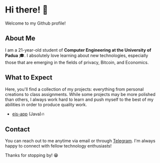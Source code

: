 # Hi there! 👋

Welcome to my Github profile! 

## About Me

I am a 21-year-old student of **Computer Engineering at the University of Padua** 🎓. I absolutely love learning about new technologies, especially those that are emerging in the fields of privacy, Bitcoin, and Economics.

## What to Expect

Here, you'll find a collection of my projects: everything from personal creations to class assignments. While some projects may be more polished than others, I always work hard to learn and push myself to the best of my abilities in order to produce quality work.

  - [eis-app](https://github.com/cooparo/eis-app.git) (Java)🔥

## Contact

You can reach out to me anytime via email or through [Telegram](https://t.me/paro_t). I'm always happy to connect with fellow technology enthusiasts! 

Thanks for stopping by! 😁
